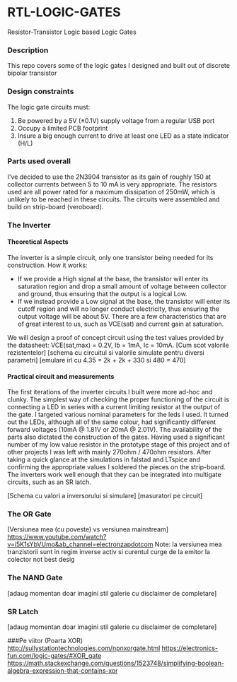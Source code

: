 # RTL-LOGIC-GATES
Resistor-Transistor Logic based Logic Gates

### Description
This repo covers some of the logic gates I designed and built out of discrete bipolar transistor

### Design constraints
The logic gate circuits must:
1.  Be powered by a 5V (±0.1V) supply voltage from a regular USB port
2.  Occupy a limited PCB footprint
3.  Insure a big enough current to drive at least one LED as a state indicator (H/L)

### Parts used overall
I've decided to use the 2N3904 transistor as its gain of roughly 150 at collector currents between 5 to 10 mA is very appropriate. The resistors used are all power rated for a maximum dissipation of 250mW, which is unlikely to be reached in these circuits. The circuits were assembled and build on strip-board (veroboard).

### The Inverter
#### Theoretical Aspects
The inverter is a simple circuit, only one transistor being needed for its construction.
How it works:
* If we provide a High signal at the base, the transistor will enter its saturation region and drop a small amount of voltage between collector and ground, thus ensuring that the output is a logical Low.
* If we instead provide a Low signal at the base, the transistor will enter its cutoff region and will no longer conduct electricity, thus ensuring the output voltage will be about 5V.
There are a few characteristics that are of great interest to us, such as VCE(sat) and current gain at saturation.

We will design a proof of concept circuit using the test values provided by the datasheet: VCE(sat,max) = 0.2V, Ib = 1mA, Ic = 10mA.
[Cum scot valorile rezistentelor]
[schema cu circuitul si valorile simulate pentru diversi parametri]
[emulare irl cu 4.35 = 2k + 2k + 330 si 480 = 470]




#### Practical circuit and measurements
The first iterations of the inverter circuits I built were more ad-hoc and clunky. The simplest way of checking the proper functioning of the circuit is connecting a LED in series with a current limiting resistor at the output of the gate. I targeted various nominal parameters for the leds I used. It turned out the LEDs, although all of the same colour, had significantly different forward voltages (10mA @ 1.81V or 20mA @ 2.01V). The availability of the parts also dictated the construction of the gates. Having used a significant number of my low value resistor in the prototype stage of this project and of other projects I was left with mainly 270ohm / 470ohm resistors.
After taking a quick glance at the simulations in falstad and LTspice and confirming the appropriate values I soldered the pieces on the strip-board.
The inverters work well enough that they can be integrated into multigate circuits, such as an SR latch.

[Schema cu valori a inversorului si simulare]
[masuratori pe circuit]

### The OR Gate
[Versiunea mea (cu poveste)  vs versiunea mainstream]
https://www.youtube.com/watch?v=i5K1sYbVUmo&ab_channel=electronzapdotcom
Note: la versiunea mea tranzistorii sunt in regim inverse activ si curentul curge de la emitor la colector not best desig
### The NAND Gate
[adaug momentan doar imagini stil galerie cu disclaimer de completare]

### SR Latch 
[adaug momentan doar imagini stil galerie cu disclaimer de completare]

###Pe viitor (Poarta XOR)
http://sullystationtechnologies.com/npnxorgate.html
https://electronics-fun.com/logic-gates/#XOR_gate
https://math.stackexchange.com/questions/1523748/simplifying-boolean-algebra-expression-that-contains-xor
